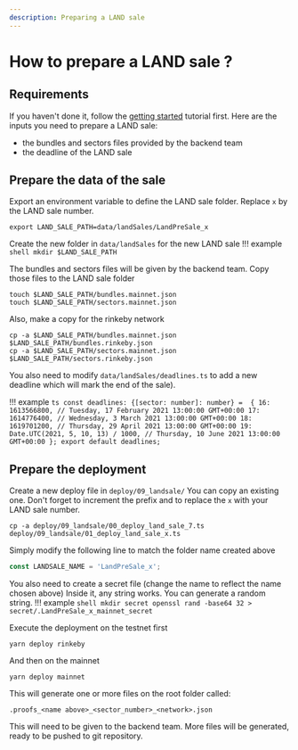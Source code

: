 ```yaml
---
description: Preparing a LAND sale
---
```


# How to prepare a LAND sale ?

## Requirements

If you haven't done it, follow the [getting started](../intro/index.md) tutorial first. Here are the inputs you need to prepare a LAND sale:

- the bundles and sectors files provided by the backend team
- the deadline of the LAND sale

## Prepare the data of the sale

Export an environment variable to define the LAND sale folder. Replace `x` by the LAND sale number.
```shell
export LAND_SALE_PATH=data/landSales/LandPreSale_x
```

Create the new folder in `data/landSales` for the new LAND sale
!!! example
    ```shell
    mkdir $LAND_SALE_PATH
    ```

The bundles and sectors files will be given by the backend team. Copy those files to the LAND sale folder
```shell
touch $LAND_SALE_PATH/bundles.mainnet.json
touch $LAND_SALE_PATH/sectors.mainnet.json
```

Also, make a copy for the rinkeby network
```shell
cp -a $LAND_SALE_PATH/bundles.mainnet.json $LAND_SALE_PATH/bundles.rinkeby.json
cp -a $LAND_SALE_PATH/sectors.mainnet.json $LAND_SALE_PATH/sectors.rinkeby.json
```

You also need to modify `data/landSales/deadlines.ts` to add a new deadline which will mark the end of the sale).

!!! example
    ```ts
    const deadlines: {[sector: number]: number} =  {
      16: 1613566800, // Tuesday, 17 February 2021 13:00:00 GMT+00:00
      17: 1614776400, // Wednesday, 3 March 2021 13:00:00 GMT+00:00
      18: 1619701200, // Thursday, 29 April 2021 13:00:00 GMT+00:00
      19: Date.UTC(2021, 5, 10, 13) / 1000, // Thursday, 10 June 2021 13:00:00 GMT+00:00
    };
    export default deadlines;
    ```

## Prepare the deployment

Create a new deploy file in `deploy/09_landsale/`
You can copy an existing one. Don't forget to increment the prefix and to replace the `x` with your LAND sale number.
```shell
cp -a deploy/09_landsale/00_deploy_land_sale_7.ts deploy/09_landsale/01_deploy_land_sale_x.ts
```

Simply modify the following line to match the folder name created above
```ts
const LANDSALE_NAME = 'LandPreSale_x';
```

You also need to create a secret file (change the name to reflect the name chosen above)
Inside it, any string works. You can generate a random string.
!!! example
    ```shell
    mkdir secret
    openssl rand -base64 32 > secret/.LandPreSale_x_mainnet_secret
    ```

Execute the deployment on the testnet first
```shell
yarn deploy rinkeby
```

And then on the mainnet
```shell
yarn deploy mainnet
```

This will generate one or more files on the root folder called:

`.proofs_<name above>_<sector_number>_<network>.json`

This will need to be given to the backend team. More files will be generated, ready to be pushed to git repository.
